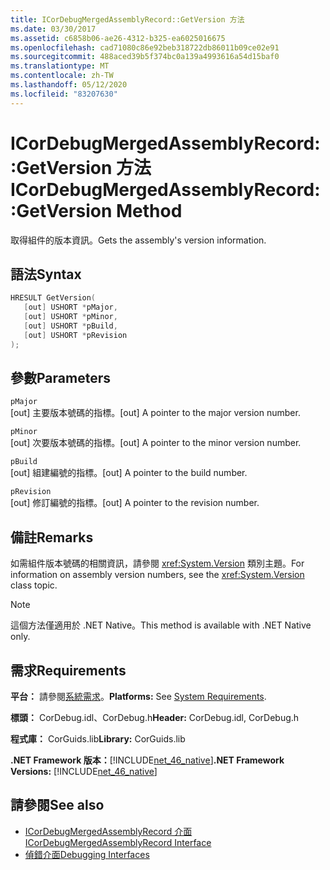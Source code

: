 ```yaml
---
title: ICorDebugMergedAssemblyRecord::GetVersion 方法
ms.date: 03/30/2017
ms.assetid: c6858b06-ae26-4312-b325-ea6025016675
ms.openlocfilehash: cad71080c86e92beb318722db86011b09ce02e91
ms.sourcegitcommit: 488aced39b5f374bc0a139a4993616a54d15baf0
ms.translationtype: MT
ms.contentlocale: zh-TW
ms.lasthandoff: 05/12/2020
ms.locfileid: "83207630"
---
```

# <a name="icordebugmergedassemblyrecordgetversion-method"></a><span data-ttu-id="fbfa6-102">ICorDebugMergedAssemblyRecord::GetVersion 方法</span><span class="sxs-lookup"><span data-stu-id="fbfa6-102">ICorDebugMergedAssemblyRecord::GetVersion Method</span></span>
<span data-ttu-id="fbfa6-103">取得組件的版本資訊。</span><span class="sxs-lookup"><span data-stu-id="fbfa6-103">Gets the assembly's version information.</span></span>  
  
## <a name="syntax"></a><span data-ttu-id="fbfa6-104">語法</span><span class="sxs-lookup"><span data-stu-id="fbfa6-104">Syntax</span></span>  
  
```cpp  
HRESULT GetVersion(  
   [out] USHORT *pMajor,
   [out] USHORT *pMinor,
   [out] USHORT *pBuild,
   [out] USHORT *pRevision  
);  
```  
  
## <a name="parameters"></a><span data-ttu-id="fbfa6-105">參數</span><span class="sxs-lookup"><span data-stu-id="fbfa6-105">Parameters</span></span>  
 `pMajor`  
 <span data-ttu-id="fbfa6-106">[out] 主要版本號碼的指標。</span><span class="sxs-lookup"><span data-stu-id="fbfa6-106">[out] A pointer to the major version number.</span></span>  
  
 `pMinor`  
 <span data-ttu-id="fbfa6-107">[out] 次要版本號碼的指標。</span><span class="sxs-lookup"><span data-stu-id="fbfa6-107">[out] A pointer to the minor version number.</span></span>  
  
 `pBuild`  
 <span data-ttu-id="fbfa6-108">[out] 組建編號的指標。</span><span class="sxs-lookup"><span data-stu-id="fbfa6-108">[out] A pointer to the build number.</span></span>  
  
 `pRevision`  
 <span data-ttu-id="fbfa6-109">[out] 修訂編號的指標。</span><span class="sxs-lookup"><span data-stu-id="fbfa6-109">[out] A pointer to the revision number.</span></span>  
  
## <a name="remarks"></a><span data-ttu-id="fbfa6-110">備註</span><span class="sxs-lookup"><span data-stu-id="fbfa6-110">Remarks</span></span>  
 <span data-ttu-id="fbfa6-111">如需組件版本號碼的相關資訊，請參閱 <xref:System.Version> 類別主題。</span><span class="sxs-lookup"><span data-stu-id="fbfa6-111">For information on assembly version numbers, see the <xref:System.Version> class topic.</span></span>  
  
> [!NOTE]
> <span data-ttu-id="fbfa6-112">這個方法僅適用於 .NET Native。</span><span class="sxs-lookup"><span data-stu-id="fbfa6-112">This method is available with .NET Native only.</span></span>  
  
## <a name="requirements"></a><span data-ttu-id="fbfa6-113">需求</span><span class="sxs-lookup"><span data-stu-id="fbfa6-113">Requirements</span></span>  
 <span data-ttu-id="fbfa6-114">**平台：** 請參閱[系統需求](../../get-started/system-requirements.md)。</span><span class="sxs-lookup"><span data-stu-id="fbfa6-114">**Platforms:** See [System Requirements](../../get-started/system-requirements.md).</span></span>  
  
 <span data-ttu-id="fbfa6-115">**標頭：** CorDebug.idl、CorDebug.h</span><span class="sxs-lookup"><span data-stu-id="fbfa6-115">**Header:** CorDebug.idl, CorDebug.h</span></span>  
  
 <span data-ttu-id="fbfa6-116">**程式庫：** CorGuids.lib</span><span class="sxs-lookup"><span data-stu-id="fbfa6-116">**Library:** CorGuids.lib</span></span>  
  
 <span data-ttu-id="fbfa6-117">**.NET Framework 版本：**[!INCLUDE[net_46_native](../../../../includes/net-46-native-md.md)]</span><span class="sxs-lookup"><span data-stu-id="fbfa6-117">**.NET Framework Versions:** [!INCLUDE[net_46_native](../../../../includes/net-46-native-md.md)]</span></span>  
  
## <a name="see-also"></a><span data-ttu-id="fbfa6-118">請參閱</span><span class="sxs-lookup"><span data-stu-id="fbfa6-118">See also</span></span>

- [<span data-ttu-id="fbfa6-119">ICorDebugMergedAssemblyRecord 介面</span><span class="sxs-lookup"><span data-stu-id="fbfa6-119">ICorDebugMergedAssemblyRecord Interface</span></span>](icordebugmergedassemblyrecord-interface.md)
- [<span data-ttu-id="fbfa6-120">偵錯介面</span><span class="sxs-lookup"><span data-stu-id="fbfa6-120">Debugging Interfaces</span></span>](debugging-interfaces.md)

